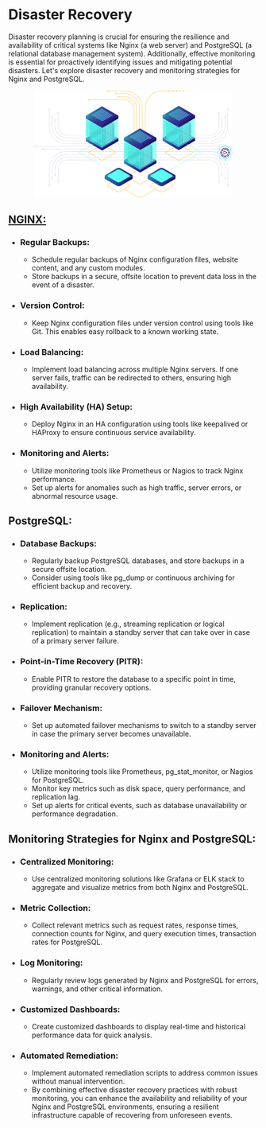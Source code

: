 # Disaster Recovery

Disaster recovery planning is crucial for ensuring the resilience and availability of critical systems like Nginx (a web server) and PostgreSQL (a relational database management system). Additionally, effective monitoring is essential for proactively identifying issues and mitigating potential disasters. Let's explore disaster recovery and monitoring strategies for Nginx and PostgreSQL.

<p align="center"> <img  width=400 src="./assets/it-diasaster.png"> </p>




## [NGINX:](#eof)
<a href="./nginx/README.md" id="eof"></a>

- ### Regular Backups:
  - Schedule regular backups of Nginx configuration files, website content, and any custom modules.
  - Store backups in a secure, offsite location to prevent data loss in the event of a disaster.

- ### Version Control:
  - Keep Nginx configuration files under version control using tools like Git. This enables easy rollback to a known working state.

- ### Load Balancing:
  - Implement load balancing across multiple Nginx servers. If one server fails, traffic can be redirected to others, ensuring high availability.

- ### High Availability (HA) Setup:
  - Deploy Nginx in an HA configuration using tools like keepalived or HAProxy to ensure continuous service availability.

- ### Monitoring and Alerts:
  - Utilize monitoring tools like Prometheus or Nagios to track Nginx performance.
  - Set up alerts for anomalies such as high traffic, server errors, or abnormal resource usage.

## PostgreSQL:

- ### Database Backups:
  - Regularly backup PostgreSQL databases, and store backups in a secure offsite location.
  - Consider using tools like pg_dump or continuous archiving for efficient backup and recovery.

- ### Replication:
  - Implement replication (e.g., streaming replication or logical replication) to maintain a standby server that can take over in case of a primary server failure.

- ### Point-in-Time Recovery (PITR):
  - Enable PITR to restore the database to a specific point in time, providing granular recovery options.

- ### Failover Mechanism:
  - Set up automated failover mechanisms to switch to a standby server in case the primary server becomes unavailable.

- ### Monitoring and Alerts:
  - Utilize monitoring tools like Prometheus, pg_stat_monitor, or Nagios for PostgreSQL.
  - Monitor key metrics such as disk space, query performance, and replication lag.
  - Set up alerts for critical events, such as database unavailability or performance degradation.

## Monitoring Strategies for Nginx and PostgreSQL:

- ### Centralized Monitoring:
  - Use centralized monitoring solutions like Grafana or ELK stack to aggregate and visualize metrics from both Nginx and PostgreSQL.

- ### Metric Collection:
  - Collect relevant metrics such as request rates, response times, connection counts for Nginx, and query execution times, transaction rates for PostgreSQL.

- ### Log Monitoring:
  - Regularly review logs generated by Nginx and PostgreSQL for errors, warnings, and other critical information.

- ### Customized Dashboards:
  - Create customized dashboards to display real-time and historical performance data for quick analysis.

- ### Automated Remediation:
  - Implement automated remediation scripts to address common issues without manual intervention.
  - By combining effective disaster recovery practices with robust monitoring, you can enhance the availability and reliability of your Nginx and PostgreSQL environments, ensuring a resilient infrastructure capable of recovering from unforeseen events.
